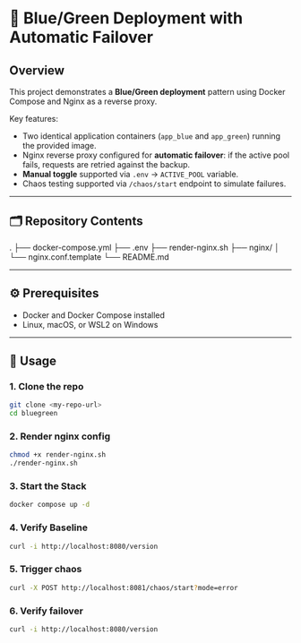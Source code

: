 # 📘 Blue/Green Deployment with Automatic Failover

## Overview
This project demonstrates a **Blue/Green deployment** pattern using Docker Compose and Nginx as a reverse proxy.

Key features:
- Two identical application containers (`app_blue` and `app_green`) running the provided image.
- Nginx reverse proxy configured for **automatic failover**: if the active pool fails, requests are retried against the backup.
- **Manual toggle** supported via `.env` → `ACTIVE_POOL` variable.
- Chaos testing supported via `/chaos/start` endpoint to simulate failures.

---

## 🗂️ Repository Contents

.
├── docker-compose.yml
├── .env
├── render-nginx.sh
├── nginx/ 
    │   
    └── nginx.conf.template 
└── README.md


---

## ⚙️ Prerequisites
- Docker and Docker Compose installed  
- Linux, macOS, or WSL2 on Windows  

---

## 🚀 Usage

### 1. Clone the repo
```bash
git clone <my-repo-url>
cd bluegreen
```

### 2. Render nginx config
```bash
chmod +x render-nginx.sh
./render-nginx.sh
```

### 3. Start the Stack
```bash
docker compose up -d
```

### 4. Verify Baseline
```bash
curl -i http://localhost:8080/version
```

### 5. Trigger chaos
```bash
curl -X POST http://localhost:8081/chaos/start?mode=error
```

### 6. Verify failover
```bash
curl -i http://localhost:8080/version
```
